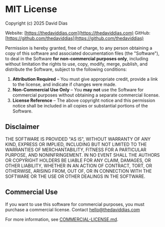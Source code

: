 # MIT License

Copyright (c) 2025 David Dias

Website: [https://thedaviddias.com](https://thedaviddias.com)
GitHub: [https://github.com/thedaviddias](https://github.com/thedaviddias)

Permission is hereby granted, free of charge, to any person obtaining a copy
of this software and associated documentation files (the "Software"), to deal
in the Software **for non-commercial purposes only**, including without
limitation the rights to use, copy, modify, merge, publish, and distribute the
Software, subject to the following conditions:

1. **Attribution Required** – You must give appropriate credit, provide a link
   to the license, and indicate if changes were made.
2. **Non-Commercial Use Only** – You **may not** use the Software for
   commercial purposes without obtaining a separate commercial license.
3. **License Reference** – The above copyright notice and this permission
   notice shall be included in all copies or substantial portions of the Software.

## **Disclaimer**

THE SOFTWARE IS PROVIDED "AS IS", WITHOUT WARRANTY OF ANY KIND, EXPRESS OR
IMPLIED, INCLUDING BUT NOT LIMITED TO THE WARRANTIES OF MERCHANTABILITY,
FITNESS FOR A PARTICULAR PURPOSE, AND NONINFRINGEMENT. IN NO EVENT SHALL THE
AUTHORS OR COPYRIGHT HOLDERS BE LIABLE FOR ANY CLAIM, DAMAGES, OR OTHER
LIABILITY, WHETHER IN AN ACTION OF CONTRACT, TORT, OR OTHERWISE, ARISING
FROM, OUT OF, OR IN CONNECTION WITH THE SOFTWARE OR THE USE OR OTHER DEALINGS
IN THE SOFTWARE.

## **Commercial Use**

If you want to use this software for commercial purposes, you must purchase
a commercial license. Contact [hello@thedaviddias.com](mailto:hello@thedaviddias.com)

For more information, see [COMMERCIAL-LICENSE.md](./.github/COMMERCIAL-LICENSE.md).
